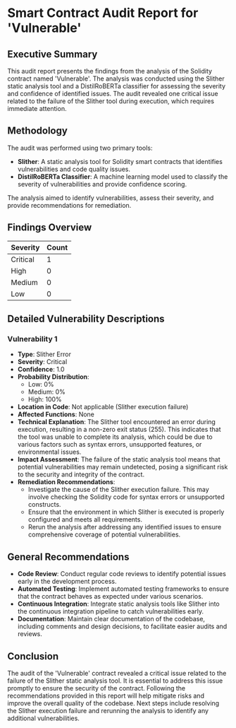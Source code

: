 # Smart Contract Audit Report for 'Vulnerable'

## Executive Summary
This audit report presents the findings from the analysis of the Solidity contract named 'Vulnerable'. The analysis was conducted using the Slither static analysis tool and a DistilRoBERTa classifier for assessing the severity and confidence of identified issues. The audit revealed one critical issue related to the failure of the Slither tool during execution, which requires immediate attention.

## Methodology
The audit was performed using two primary tools:
- **Slither**: A static analysis tool for Solidity smart contracts that identifies vulnerabilities and code quality issues.
- **DistilRoBERTa Classifier**: A machine learning model used to classify the severity of vulnerabilities and provide confidence scoring.

The analysis aimed to identify vulnerabilities, assess their severity, and provide recommendations for remediation.

## Findings Overview
| Severity  | Count |
|-----------|-------|
| Critical  | 1     |
| High      | 0     |
| Medium    | 0     |
| Low       | 0     |

## Detailed Vulnerability Descriptions

### Vulnerability 1
- **Type**: Slither Error
- **Severity**: Critical
- **Confidence**: 1.0
- **Probability Distribution**:
  - Low: 0%
  - Medium: 0%
  - High: 100%
- **Location in Code**: Not applicable (Slither execution failure)
- **Affected Functions**: None
- **Technical Explanation**: The Slither tool encountered an error during execution, resulting in a non-zero exit status (255). This indicates that the tool was unable to complete its analysis, which could be due to various factors such as syntax errors, unsupported features, or environmental issues.
- **Impact Assessment**: The failure of the static analysis tool means that potential vulnerabilities may remain undetected, posing a significant risk to the security and integrity of the contract.
- **Remediation Recommendations**: 
  - Investigate the cause of the Slither execution failure. This may involve checking the Solidity code for syntax errors or unsupported constructs.
  - Ensure that the environment in which Slither is executed is properly configured and meets all requirements.
  - Rerun the analysis after addressing any identified issues to ensure comprehensive coverage of potential vulnerabilities.

## General Recommendations
- **Code Review**: Conduct regular code reviews to identify potential issues early in the development process.
- **Automated Testing**: Implement automated testing frameworks to ensure that the contract behaves as expected under various scenarios.
- **Continuous Integration**: Integrate static analysis tools like Slither into the continuous integration pipeline to catch vulnerabilities early.
- **Documentation**: Maintain clear documentation of the codebase, including comments and design decisions, to facilitate easier audits and reviews.

## Conclusion
The audit of the 'Vulnerable' contract revealed a critical issue related to the failure of the Slither static analysis tool. It is essential to address this issue promptly to ensure the security of the contract. Following the recommendations provided in this report will help mitigate risks and improve the overall quality of the codebase. Next steps include resolving the Slither execution failure and rerunning the analysis to identify any additional vulnerabilities.